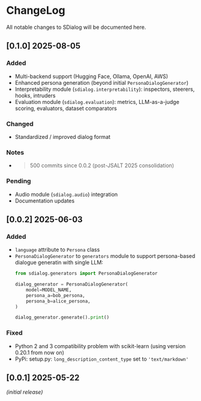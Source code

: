 # ChangeLog

All notable changes to SDialog will be documented here.

## [0.1.0] 2025-08-05

### Added
- Multi-backend support (Hugging Face, Ollama, OpenAI, AWS)
- Enhanced persona generation (beyond initial `PersonaDialogGenerator`)
- Interpretability module (`sdialog.interpretability`): inspectors, steerers, hooks, intruders
- Evaluation module (`sdialog.evaluation`): metrics, LLM-as-a-judge scoring, evaluators, dataset comparators

### Changed
- Standardized / improved dialog format

### Notes
- >500 commits since 0.0.2 (post-JSALT 2025 consolidation)

### Pending
- Audio module (`sdialog.audio`) integration
- Documentation updates

## [0.0.2] 2025-06-03

### Added
- `language` attribute to `Persona` class
- `PersonaDialogGenerator` to `generators` module to support persona-based dialogue generatin with single LLM:
  ```python
  from sdialog.generators import PersonaDialogGenerator

  dialog_generator = PersonaDialogGenerator(
      model=MODEL_NAME,
      persona_a=bob_persona,
      persona_b=alice_persona,
  )

  dialog_generator.generate().print()
  ```

### Fixed
- Python 2 and 3 compatibility problem with scikit-learn (using version 0.20.1 from now on)
- PyPi: setup.py: `long_description_content_type` set to `'text/markdown'`


## [0.0.1] 2025-05-22

_(initial release)_